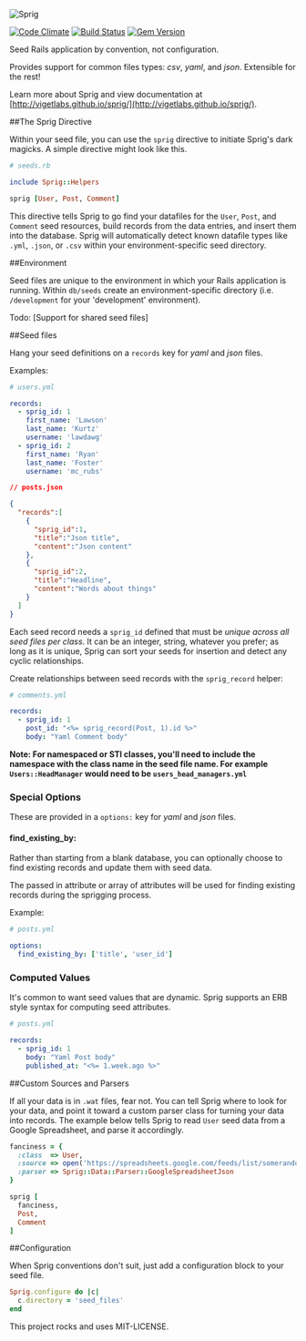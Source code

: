 ![Sprig](http://i.imgur.com/XCu3iVO.png)

[![Code Climate](https://codeclimate.com/github/vigetlabs/sprig.png)](https://codeclimate.com/github/vigetlabs/sprig) [![Build Status](https://travis-ci.org/vigetlabs/sprig.png?branch=master)](https://travis-ci.org/vigetlabs/sprig) [![Gem Version](https://badge.fury.io/rb/sprig.png)](http://badge.fury.io/rb/sprig)

Seed Rails application by convention, not configuration.

Provides support for common files types: *csv*, *yaml*, and *json*.  Extensible for the rest!

Learn more about Sprig and view documentation at [http://vigetlabs.github.io/sprig/](http://vigetlabs.github.io/sprig/).

##The Sprig Directive

Within your seed file, you can use the `sprig` directive to initiate Sprig's dark magicks. A simple directive might look like this.

```ruby
# seeds.rb

include Sprig::Helpers

sprig [User, Post, Comment]
```

This directive tells Sprig to go find your datafiles for the `User`, `Post`, and `Comment` seed resources, build records from the data entries, and insert them into the database. Sprig will automatically detect known datafile types like `.yml`, `.json`, or `.csv` within your environment-specific seed directory.

##Environment

Seed files are unique to the environment in which your Rails application is running. Within `db/seeds` create an environment-specific directory (i.e. `/development` for your 'development' environment).

Todo: [Support for shared seed files]


##Seed files

Hang your seed definitions on a `records` key for *yaml* and *json* files.

Examples:

```yaml
# users.yml

records:
  - sprig_id: 1
    first_name: 'Lawson'
    last_name: 'Kurtz'
    username: 'lawdawg'
  - sprig_id: 2
    first_name: 'Ryan'
    last_name: 'Foster'
    username: 'mc_rubs'
```

```json
// posts.json

{
  "records":[
    {
      "sprig_id":1,
      "title":"Json title",
      "content":"Json content"
    },
    {
      "sprig_id":2,
      "title":"Headline",
      "content":"Words about things"
    }
  ]
}
```

Each seed record needs a `sprig_id` defined that must be *unique across all seed files per class*.  It can be an integer, string, whatever you prefer; as long as it is unique, Sprig can sort your seeds for insertion and detect any cyclic relationships.

Create relationships between seed records with the `sprig_record` helper:

```yaml
# comments.yml

records:
  - sprig_id: 1
    post_id: "<%= sprig_record(Post, 1).id %>"
    body: "Yaml Comment body"
```

**Note: For namespaced or STI classes, you'll need to include the namespace with the class name in the seed file name. For example `Users::HeadManager` would need to be `users_head_managers.yml`**

### Special Options

These are provided in a `options:` key for *yaml* and *json* files.

#### find_existing_by:

Rather than starting from a blank database, you can optionally choose to find existing records and update them with seed data.

The passed in attribute or array of attributes will be used for finding existing records during the sprigging process.

Example:

```yaml
# posts.yml

options:
  find_existing_by: ['title', 'user_id']
```

### Computed Values

It's common to want seed values that are dynamic.  Sprig supports an ERB style syntax for computing seed attributes.

```yaml
# posts.yml

records:
  - sprig_id: 1
    body: "Yaml Post body"
    published_at: "<%= 1.week.ago %>"
```

##Custom Sources and Parsers

If all your data is in `.wat` files, fear not. You can tell Sprig where to look for your data, and point it toward a custom parser class for turning your data into records. The example below tells Sprig to read `User` seed data from a Google Spreadsheet, and parse it accordingly.

```ruby
fanciness = {
  :class  => User,
  :source => open('https://spreadsheets.google.com/feeds/list/somerandomtoken/1/public/values?alt=json'),
  :parser => Sprig::Data::Parser::GoogleSpreadsheetJson
}

sprig [
  fanciness,
  Post,
  Comment
]
```

##Configuration

When Sprig conventions don't suit, just add a configuration block to your seed file.

```ruby
Sprig.configure do |c|
  c.directory = 'seed_files'
end
```

This project rocks and uses MIT-LICENSE.

